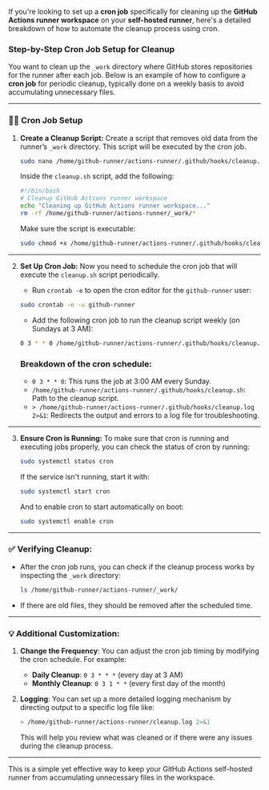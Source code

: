 If you're looking to set up a **cron job** specifically for cleaning up the **GitHub Actions runner workspace** on your **self-hosted runner**, here's a detailed breakdown of how to automate the cleanup process using cron.

### Step-by-Step Cron Job Setup for Cleanup

You want to clean up the `_work` directory where GitHub stores repositories for the runner after each job. Below is an example of how to configure a **cron job** for periodic cleanup, typically done on a weekly basis to avoid accumulating unnecessary files.

---

### 🧑‍💻 Cron Job Setup

1. **Create a Cleanup Script:**
   Create a script that removes old data from the runner’s `_work` directory. This script will be executed by the cron job.

   ```bash
   sudo nano /home/github-runner/actions-runner/.github/hooks/cleanup.sh
   ```

   Inside the `cleanup.sh` script, add the following:

   ```bash
   #!/bin/bash
   # Cleanup GitHub Actions runner workspace
   echo "Cleaning up GitHub Actions runner workspace..."
   rm -rf /home/github-runner/actions-runner/_work/*
   ```

   Make sure the script is executable:

   ```bash
   sudo chmod +x /home/github-runner/actions-runner/.github/hooks/cleanup.sh
   ```

---

2. **Set Up Cron Job:**
   Now you need to schedule the cron job that will execute the `cleanup.sh` script periodically.

   - Run `crontab -e` to open the cron editor for the `github-runner` user:

   ```bash
   sudo crontab -e -u github-runner
   ```

   - Add the following cron job to run the cleanup script weekly (on Sundays at 3 AM):

   ```bash
   0 3 * * 0 /home/github-runner/actions-runner/.github/hooks/cleanup.sh > /home/github-runner/actions-runner/.github/hooks/cleanup.log 2>&1
   ```

   ### Breakdown of the cron schedule:
   - `0 3 * * 0`: This runs the job at 3:00 AM every Sunday.
   - `/home/github-runner/actions-runner/.github/hooks/cleanup.sh`: Path to the cleanup script.
   - `> /home/github-runner/actions-runner/.github/hooks/cleanup.log 2>&1`: Redirects the output and errors to a log file for troubleshooting.

---

3. **Ensure Cron is Running:**
   To make sure that cron is running and executing jobs properly, you can check the status of cron by running:

   ```bash
   sudo systemctl status cron
   ```

   If the service isn't running, start it with:

   ```bash
   sudo systemctl start cron
   ```

   And to enable cron to start automatically on boot:

   ```bash
   sudo systemctl enable cron
   ```

---

### ✅ Verifying Cleanup:

- After the cron job runs, you can check if the cleanup process works by inspecting the `_work` directory:

  ```bash
  ls /home/github-runner/actions-runner/_work/
  ```

- If there are old files, they should be removed after the scheduled time.

---

### 💡 Additional Customization:

1. **Change the Frequency**: You can adjust the cron job timing by modifying the cron schedule. For example:
   - **Daily Cleanup**: `0 3 * * *` (every day at 3 AM)
   - **Monthly Cleanup**: `0 3 1 * *` (every first day of the month)

2. **Logging**: You can set up a more detailed logging mechanism by directing output to a specific log file like:
   ```bash
   > /home/github-runner/actions-runner/cleanup.log 2>&1
   ```

   This will help you review what was cleaned or if there were any issues during the cleanup process.

---

This is a simple yet effective way to keep your GitHub Actions self-hosted runner from accumulating unnecessary files in the workspace.
